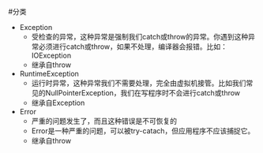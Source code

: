 #分类
* Exception
    * 受检查的异常，这种异常是强制我们catch或throw的异常。你遇到这种异常必须进行catch或throw，如果不处理，编译器会报错。比如：IOException
    * 继承自throw
* RuntimeException
    * 运行时异常，这种异常我们不需要处理，完全由虚拟机接管。比如我们常见的NullPointerException，我们在写程序时不会进行catch或throw
    * 继承自Exception
* Error
    * 严重的问题发生了，而且这种错误是不可恢复的
    * Error是一种严重的问题，可以被try-catach，但应用程序不应该捕捉它。
    * 继承自throw
